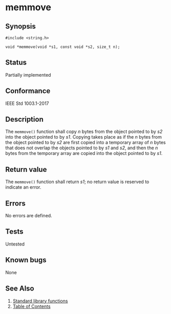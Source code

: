 # memmove

## Synopsis

`#include <string.h>`

`void *memmove(void *s1, const void *s2, size_t n);`

## Status

Partially implemented

## Conformance

IEEE Std 1003.1-2017

## Description

The `memmove()` function shall copy _n_ bytes from the object pointed to by _s2_ into the object pointed to by _s1_.
Copying takes place as if the _n_ bytes from the object pointed to by _s2_ are first copied into a temporary array of
_n_ bytes that does not overlap the objects pointed to by _s1_ and _s2_, and then the _n_ bytes from the temporary
array are copied into the object pointed to by _s1_.

## Return value

The `memmove()` function shall return _s1_; no return value is reserved to indicate an error.

## Errors

No errors are defined.

## Tests

Untested

## Known bugs

None

## See Also

1. [Standard library functions](../index.md)
2. [Table of Contents](../../../index.md)
